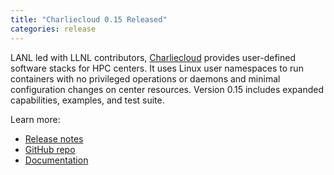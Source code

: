 ```yaml
---
title: "Charliecloud 0.15 Released"
categories: release
---
```


LANL led with LLNL contributors, [Charliecloud](https://github.com/hpc/charliecloud) provides user-defined software stacks for HPC centers. It uses Linux user namespaces to run containers with no privileged operations or daemons and minimal configuration changes on center resources. Version 0.15 includes expanded capabilities, examples, and test suite.

Learn more:
- [Release notes](https://github.com/hpc/charliecloud/releases/tag/v0.15)
- [GitHub repo](https://github.com/hpc/charliecloud)
- [Documentation](https://hpc.github.io/charliecloud)
